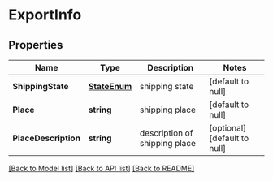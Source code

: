 # ExportInfo

## Properties
Name | Type | Description | Notes
------------ | ------------- | ------------- | -------------
**ShippingState** | [**StateEnum**](StateEnum.md) | shipping state | [default to null]
**Place** | **string** | shipping place | [default to null]
**PlaceDescription** | **string** | description of shipping place | [optional] [default to null]

[[Back to Model list]](../README.md#documentation-for-models) [[Back to API list]](../README.md#documentation-for-api-endpoints) [[Back to README]](../README.md)


